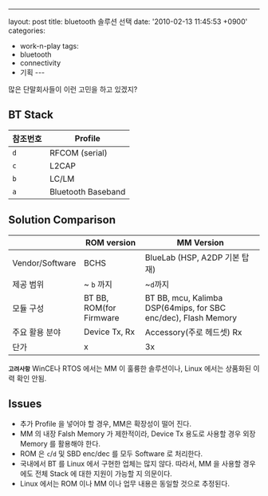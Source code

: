 ---
layout: post
title: bluetooth 솔루션 선택
date: '2010-02-13 11:45:53 +0900'
categories:
- work-n-play
tags:
- bluetooth
- connectivity
- 기획
--- 

많은 단말회사들이 이런 고민을 하고 있겠지?


## BT Stack

참조번호|Profile
---|---
`d`|RFCOM (serial)
`c`|L2CAP
`b`|LC/LM
`a`|Bluetooth Baseband


## Solution Comparison

&nbsp;|ROM version|MM Version
---|---|---
Vendor/Software|BCHS|BlueLab (HSP, A2DP 기본 탑재)
제공 범위	|~ `b` 까지	|~`d`까지
모듈 구성|	BT BB, ROM(for Firmware|BT BB, mcu, Kalimba DSP(64mips, for SBC enc/dec), Flash Memory
주요 활용 분야|Device Tx, Rx|Accessory(주로 헤드셋) Rx
단가|x|3x

**`고려사항`** WinCE나 RTOS 에서는 MM 이 훌륭한 솔루션이나, Linux 에서는 상품화된 이력 확인 안됨.

## Issues

- 추가 Profile 을 넣어야 할 경우, MM은 확장성이 떨어 진다.
- MM 의 내장 Falsh Memory 가 제한적이라, Device Tx 용도로 사용할 경우 외장 Memory 를 활용해야 한다.
- ROM 은 `c`/`d` 및 SBD enc/dec 를 모두 Software 로 처리한다.
- 국내에서 BT 를 Linux 에서 구현한 업체는 많지 않다. 따라서, MM 을 사용할 경우에도 전체 Stack 에 대한 지원이 가능할 지 의문이다.
- Linux 에서는 ROM 이나 MM 이나 업무 내용은 동일할 것으로 추정된다.
